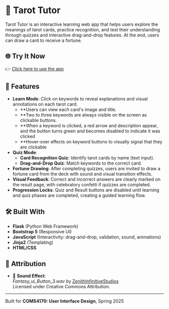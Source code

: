 # 🔮 Tarot Tutor

Tarot Tutor is an interactive learning web app that helps users explore the meanings of tarot cards, practice recognition, and test their understanding through quizzes and interactive drag-and-drop features. At the end, users can draw a card to receive a fortune.

## 🌐 Try It Now

👉 [Click here to use the app](https://tarotcard.onrender.com)  

## 🌟 Features

- **Learn Mode**: Click on keywords to reveal explanations and visual annotations on each tarot card.
  - **Users can view each card's image and title.
  - **Two to three keywords are always visible on the screen as clickable buttons.
  - **When a keyword is clicked, a red arrow and description appear, and the button turns green and becomes disabled to indicate it was clicked
  - **Hover-over effects on keyword buttons to visually signal that they are clickable
- **Quiz Mode**:
  - **Card Recognition Quiz**: Identify tarot cards by name (text input).
  - **Drag-and-Drop Quiz**: Match keywords to the correct card.
- **Fortune Drawing**: After completing quizzes, users are invited to draw a fortune card from the deck with sound and visual transition effects.
- **Visual Feedback**: Correct and incorrect answers are clearly marked on the result page, with celebratory confetti if quizzes are completed.
- **Progression Locks**: Quiz and Result buttons are disabled until learning and quiz phases are completed, creating a guided learning flow.

## 🛠️ Built With

- **Flask** (Python Web Framework)
- **Bootstrap 5** (Responsive UI)
- **JavaScript** (Interactivity: drag-and-drop, validation, sound, animations)
- **Jinja2** (Templating)
- **HTML/CSS**

## 📜 Attribution

- 🎵 **Sound Effect**:  
  _Fantasy_ui_Button_3.wav_ by [ZenithInfinitiveStudios](https://freesound.org/s/376745/)  
  Licensed under Creative Commons Attribution.

---

Built for **COMS4170: User Interface Design**, Spring 2025
